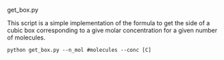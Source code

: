 get_box.py 

This script is a simple implementation of the formula to get the side of a cubic box corresponding to a give molar concentration for a given number of molecules.
```
python get_box.py --n_mol #molecules --conc [C]
```

